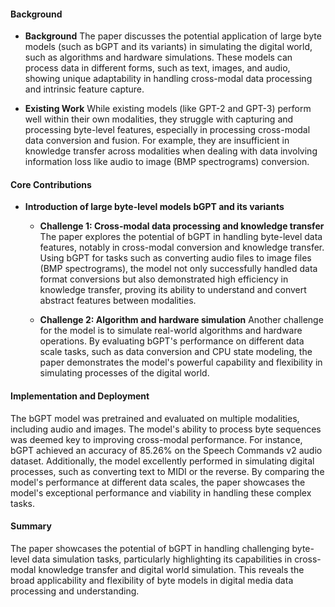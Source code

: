 #### Background
- **Background**
    The paper discusses the potential application of large byte models (such as bGPT and its variants) in simulating the digital world, such as algorithms and hardware simulations. These models can process data in different forms, such as text, images, and audio, showing unique adaptability in handling cross-modal data processing and intrinsic feature capture.

- **Existing Work**
    While existing models (like GPT-2 and GPT-3) perform well within their own modalities, they struggle with capturing and processing byte-level features, especially in processing cross-modal data conversion and fusion. For example, they are insufficient in knowledge transfer across modalities when dealing with data involving information loss like audio to image (BMP spectrograms) conversion.

#### Core Contributions
  - **Introduction of large byte-level models bGPT and its variants**
    - **Challenge 1: Cross-modal data processing and knowledge transfer**
      The paper explores the potential of bGPT in handling byte-level data features, notably in cross-modal conversion and knowledge transfer. Using bGPT for tasks such as converting audio files to image files (BMP spectrograms), the model not only successfully handled data format conversions but also demonstrated high efficiency in knowledge transfer, proving its ability to understand and convert abstract features between modalities.

    - **Challenge 2: Algorithm and hardware simulation**
      Another challenge for the model is to simulate real-world algorithms and hardware operations. By evaluating bGPT's performance on different data scale tasks, such as data conversion and CPU state modeling, the paper demonstrates the model's powerful capability and flexibility in simulating processes of the digital world.

#### Implementation and Deployment
The bGPT model was pretrained and evaluated on multiple modalities, including audio and images. The model's ability to process byte sequences was deemed key to improving cross-modal performance. For instance, bGPT achieved an accuracy of 85.26% on the Speech Commands v2 audio dataset. Additionally, the model excellently performed in simulating digital processes, such as converting text to MIDI or the reverse. By comparing the model's performance at different data scales, the paper showcases the model's exceptional performance and viability in handling these complex tasks.

#### Summary
The paper showcases the potential of bGPT in handling challenging byte-level data simulation tasks, particularly highlighting its capabilities in cross-modal knowledge transfer and digital world simulation. This reveals the broad applicability and flexibility of byte models in digital media data processing and understanding.